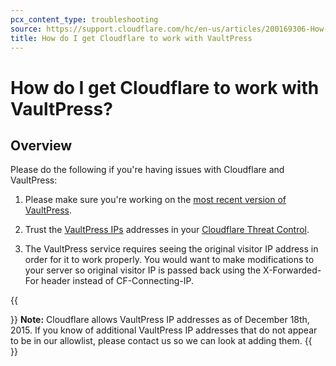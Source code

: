 ```yaml
---
pcx_content_type: troubleshooting
source: https://support.cloudflare.com/hc/en-us/articles/200169306-How-do-I-get-Cloudflare-to-work-with-VaultPress-
title: How do I get Cloudflare to work with VaultPress
---
```


# How do I get Cloudflare to work with VaultPress?



## Overview

Please do the following if you're having issues with Cloudflare and VaultPress:

1. Please make sure you're working on the [most recent version of VaultPress](https://dashboard.vaultpress.com/). 

2. Trust the [VaultPress IPs](http://vaultpress.com/service-ips-plain) addresses in your [Cloudflare Threat Control](https://www.cloudflare.com/threat-control). 

3. The VaultPress service requires seeing the original visitor IP address in order for it to work properly. You would want to make modifications to your server so original visitor IP is passed back using the X-Forwarded-For header instead of CF-Connecting-IP.

{{<Aside type="note">}}
**Note:** Cloudflare allows VaultPress IP addresses as of December 18th,
2015. If you know of additional VaultPress IP addresses that do not
appear to be in our allowlist, please contact us so we can look at
adding them.
{{</Aside>}}
